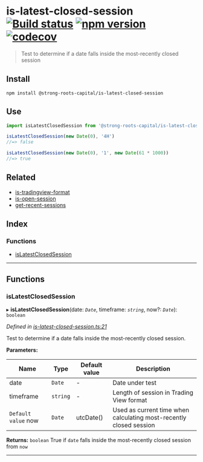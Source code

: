 
is-latest-closed-session [![Build status](https://travis-ci.org/strong-roots-capital/is-latest-closed-session.svg?branch=master)](https://travis-ci.org/strong-roots-capital/is-latest-closed-session) [![npm version](https://img.shields.io/npm/v/@strong-roots-capital/is-latest-closed-session.svg)](https://npmjs.org/package/@strong-roots-capital/is-latest-closed-session) [![codecov](https://codecov.io/gh/strong-roots-capital/is-latest-closed-session/branch/master/graph/badge.svg)](https://codecov.io/gh/strong-roots-capital/is-latest-closed-session)
=======================================================================================================================================================================================================================================================================================================================================================================================================================================================================================================================================================================

> Test to determine if a date falls inside the most-recently closed session

Install
-------

```shell
npm install @strong-roots-capital/is-latest-closed-session
```

Use
---

```typescript
import isLatestClosedSession from '@strong-roots-capital/is-latest-closed-session'

isLatestClosedSession(new Date(0), '4H')
//=> false

isLatestClosedSession(new Date(0), '1', new Date(61 * 1000))
//=> true
```

Related
-------

*   [is-tradingview-format](https://github.com/strong-roots-capital/is-tradingview-format)
*   [is-open-session](https://github.com/strong-roots-capital/is-open-session)
*   [get-recent-sessions](https://github.com/strong-roots-capital/get-recent-sessions)

## Index

### Functions

* [isLatestClosedSession](#islatestclosedsession)

---

## Functions

<a id="islatestclosedsession"></a>

###  isLatestClosedSession

▸ **isLatestClosedSession**(date: *`Date`*, timeframe: *`string`*, now?: *`Date`*): `boolean`

*Defined in [is-latest-closed-session.ts:21](https://github.com/strong-roots-capital/is-latest-closed-session/blob/0195288/src/is-latest-closed-session.ts#L21)*

Test to determine if a date falls inside the most-recently closed session.

**Parameters:**

| Name | Type | Default value | Description |
| ------ | ------ | ------ | ------ |
| date | `Date` | - |  Date under test |
| timeframe | `string` | - |  Length of session in Trading View format |
| `Default value` now | `Date` |  utcDate() |  Used as current time when calculating most-recently closed session |

**Returns:** `boolean`
True if `date` falls inside the most-recently closed session from `now`

___

